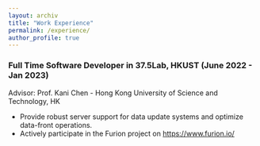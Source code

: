```yaml
---
layout: archiv
title: "Work Experience"
permalink: /experience/
author_profile: true
---
```

### Full Time Software Developer in 37.5Lab, HKUST (June 2022 - Jan 2023)
Advisor: Prof. Kani Chen - Hong Kong University of Science and Technology, HK
- Provide robust server support for data update systems and optimize data-front operations.
- Actively participate in the Furion project on https://www.furion.io/
